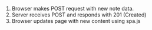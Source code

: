 1. Browser makes POST request with new note data.
2. Server receives POST and responds with 201 (Created)
3. Browser updates page with new content using spa.js 
